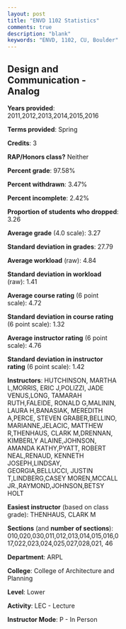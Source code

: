 ```yaml
---
layout: post
title: "ENVD 1102 Statistics"
comments: true
description: "blank"
keywords: "ENVD, 1102, CU, Boulder"
--- 
```

<head>
<script src="https://ajax.googleapis.com/ajax/libs/jquery/2.1.3/jquery.min.js"></script>
<script src="https://dl.dropboxusercontent.com/s/pc42nxpaw1ea4o9/highcharts.js?dl=0"></script>
<!-- <script src="../assets/js/highcharts.js"></script> -->
<style type="text/css">@font-face {
	font-family: "Bebas Neue";
	src: url(https://www.filehosting.org/file/details/544349/BebasNeue%20Regular.otf) format("opentype");
	}
	h1.Bebas { 
		font-family: "Bebas Neue", Verdana, Tahoma;
	}
</style>
</head>
<body>
	<div id="container" style="float: right; width: 45%; height: 88%; margin-left: 2.5%; margin-right: 2.5%;"></div>
	<script language="JavaScript">
		$(document).ready(function() {
		var chart = {type: 'column'};
		var title = {text: 'Grade Distribution'};
		var xAxis = {categories: ['A','B','C','D','F'],crosshair: true};
		var yAxis = {min: 0,title: {text: 'Percentage'}};
		var tooltip = {headerFormat: '<center><b><span style="font-size:20px">{point.key}</span></b></center>',
		               pointFormat: '<td style="padding:0"><b>{point.y:.1f}%</b></td>',
		               footerFormat: '</table>',shared: true,useHTML: true};
		var plotOptions = {column: {pointPadding: 0.0,borderWidth: 0}};  
		var credits = {enabled: false};var series= [{name: 'Percent',data: [42.69,47.47,8.11,0.27,1.46,]}];
		var json = {};
		json.chart = chart;
		json.title = title;
		json.tooltip = tooltip;
		json.xAxis = xAxis;
		json.yAxis = yAxis;  
		json.series = series;
		json.plotOptions = plotOptions;  
		json.credits = credits;
		$('#container').highcharts(json);
	});
	</script>
</body>
			   
## Design and Communication - Analog

**Years provided**: 2011,2012,2013,2014,2015,2016

**Terms provided**: Spring

**Credits**: 3

**RAP/Honors class?** Neither

**Percent grade**: 97.58%

**Percent withdrawn**: 3.47%

**Percent incomplete**: 2.42%

**Proportion of students who dropped**: 3.26

**Average grade** (4.0 scale): 3.27

**Standard deviation in grades**: 27.79

**Average workload** (raw): 4.84

**Standard deviation in workload** (raw): 1.41

**Average course rating** (6 point scale): 4.72

**Standard deviation in course rating** (6 point scale): 1.32

**Average instructor rating** (6 point scale): 4.76

**Standard deviation in instructor rating** (6 point scale): 1.42

**Instructors**: HUTCHINSON, MARTHA L,MORRIS, ERIC J,POLIZZI, JADE VENUS,LONG, TAMARAH RUTH,FALEIDE, RONALD G,MALININ, LAURA H,BANASIAK, MEREDITH A,PERCE, STEVEN GRABER,BELLINO, MARIANNE,JELACIC, MATTHEW R,THENHAUS, CLARK M,DRENNAN, KIMBERLY ALAINE,JOHNSON, AMANDA KATHY,PYATT, ROBERT NEAL,RENAUD, KENNETH JOSEPH,LINDSAY, GEORGIA,BELLUCCI, JUSTIN T,LINDBERG,CASEY MOREN,MCCALL JR.,RAYMOND,JOHNSON,BETSY HOLT

**Easiest instructor** (based on class grade): THENHAUS, CLARK M

**Sections** (and **number of sections**): 010,020,030,011,012,013,014,015,016,017,022,023,024,025,027,028,021, 46

**Department**: ARPL

**College**: College of Architecture and Planning

**Level**: Lower

**Activity**: LEC - Lecture

**Instructor Mode**: P  - In Person